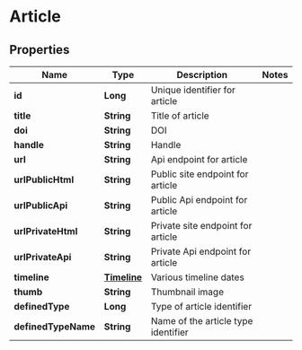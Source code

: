 
# Article

## Properties
Name | Type | Description | Notes
------------ | ------------- | ------------- | -------------
**id** | **Long** | Unique identifier for article | 
**title** | **String** | Title of article | 
**doi** | **String** | DOI | 
**handle** | **String** | Handle | 
**url** | **String** | Api endpoint for article | 
**urlPublicHtml** | **String** | Public site endpoint for article | 
**urlPublicApi** | **String** | Public Api endpoint for article | 
**urlPrivateHtml** | **String** | Private site endpoint for article | 
**urlPrivateApi** | **String** | Private Api endpoint for article | 
**timeline** | [**Timeline**](Timeline.md) | Various timeline dates | 
**thumb** | **String** | Thumbnail image | 
**definedType** | **Long** | Type of article identifier | 
**definedTypeName** | **String** | Name of the article type identifier | 



